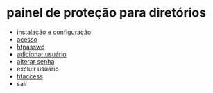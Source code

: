 # **painel de proteção para diretórios**

- [instalação e configuração](https://github.com/gustavomathias/musicall/blob/master/documentacao/INSTALACAO.md)
- [acesso](https://github.com/gustavomathias/musicall/blob/master/documentacao/ACESSO.md)
- [htpasswd](https://github.com/gustavomathias/musicall/blob/master/documentacao/HTPASSWD.md)
 - [adicionar usuário](https://github.com/gustavomathias/musicall/blob/master/documentacao/HTPASSWD_ADICIONAR.md)
 - [alterar senha](https://github.com/gustavomathias/musicall/blob/master/documentacao/HTPASSWD_ALTERAR.md)
 - excluir usuário
- [htaccess](https://github.com/gustavomathias/musicall/blob/master/documentacao/HTACCESS.md)
- sair